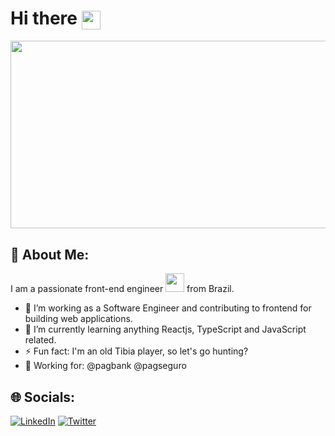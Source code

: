 # Hi there <img align="center" src="https://media.giphy.com/media/hvRJCLFzcasrR4ia7z/giphy.gif" width="30px" />

<div align="center">
  <img src="https://media.giphy.com/media/dWesBcTLavkZuG35MI/giphy.gif" width="600" height="300"/>
</div>

## 💫 About Me:
I am a passionate front-end engineer <img src="https://media.giphy.com/media/WUlplcMpOCEmTGBtBW/giphy.gif" width="30"> from Brazil.
- :telescope: I’m working as a Software Engineer and contributing to frontend for building web applications.<br>
- :seedling: I’m currently learning anything Reactjs, TypeScript and JavaScript related.<br>
- :zap: Fun fact: I'm an old Tibia player, so let's go hunting?
- :office: Working for: @pagbank @pagseguro 

## 🌐 Socials:
[![LinkedIn](https://img.shields.io/badge/LinkedIn-%230077B5.svg?logo=linkedin&logoColor=white)](https://linkedin.com/in/david-bento) [![Twitter](https://img.shields.io/badge/Twitter-%231DA1F2.svg?logo=Twitter&logoColor=white)](https://twitter.com/dbentodev) 

